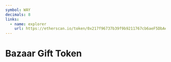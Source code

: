 ```yaml
---
symbol: WAY
decimals: 8
links:
  - name: explorer
    url: https://etherscan.io/token/0x217f96737b39f9b9211767cb6aeF5DbAe2Fe9402
---
```


# Bazaar Gift Token
